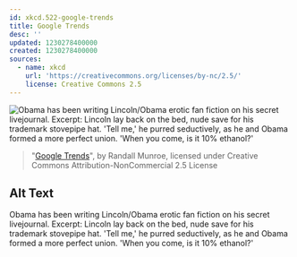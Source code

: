 ```yaml
---
id: xkcd.522-google-trends
title: Google Trends
desc: ''
updated: 1230278400000
created: 1230278400000
sources:
  - name: xkcd
    url: 'https://creativecommons.org/licenses/by-nc/2.5/'
    license: Creative Commons 2.5
---
```

![Obama has been writing Lincoln/Obama erotic fan fiction on his secret livejournal.  Excerpt:  Lincoln lay back on the bed, nude save for his trademark stovepipe hat.  'Tell me,' he purred seductively, as he and Obama formed a more perfect union. 'When you come, is it 10% ethanol?'](https://imgs.xkcd.com/comics/google_trends.png)
> "[Google Trends](https://xkcd.com/522/)", by Randall Munroe, licensed under Creative Commons Attribution-NonCommercial 2.5 License

## Alt Text
Obama has been writing Lincoln/Obama erotic fan fiction on his secret livejournal.  Excerpt:  Lincoln lay back on the bed, nude save for his trademark stovepipe hat.  'Tell me,' he purred seductively, as he and Obama formed a more perfect union. 'When you come, is it 10% ethanol?'
